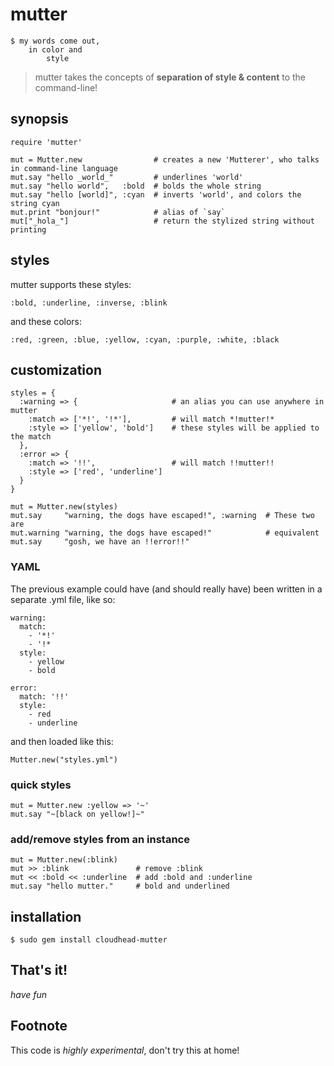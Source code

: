 mutter
======

    $ my words come out, 
        in color and
            style

> mutter takes the concepts of **separation of style & content** to the command-line!

synopsis
--------
    
    require 'mutter'
    
    mut = Mutter.new                # creates a new 'Mutterer', who talks in command-line language
    mut.say "hello _world_"         # underlines 'world'
    mut.say "hello world",   :bold  # bolds the whole string
    mut.say "hello [world]", :cyan  # inverts 'world', and colors the string cyan
    mut.print "bonjour!"            # alias of `say`
    mut["_hola_"]                   # return the stylized string without printing

styles
------
mutter supports these styles:

    :bold, :underline, :inverse, :blink

and these colors:

    :red, :green, :blue, :yellow, :cyan, :purple, :white, :black

customization
-------------

    styles = {
      :warning => {                     # an alias you can use anywhere in mutter
        :match => ['*!', '!*'],         # will match *!mutter!*
        :style => ['yellow', 'bold']    # these styles will be applied to the match
      },
      :error => {
        :match => '!!',                 # will match !!mutter!!
        :style => ['red', 'underline']
      }
    }
    
    mut = Mutter.new(styles)
    mut.say     "warning, the dogs have escaped!", :warning  # These two are
    mut.warning "warning, the dogs have escaped!"            # equivalent
    mut.say     "gosh, we have an !!error!!"

### YAML
    
The previous example could have (and should really have) been written in a separate .yml file, like so:
    
    warning:
      match: 
        - '*!'
        - '!*
      style:
        - yellow
        - bold

    error:
      match: '!!'
      style:
        - red
        - underline

and then loaded like this:

    Mutter.new("styles.yml")
    
### quick styles

    mut = Mutter.new :yellow => '~'
    mut.say "~[black on yellow!]~"
    
### add/remove styles from an instance

    mut = Mutter.new(:blink)
    mut >> :blink               # remove :blink
    mut << :bold << :underline  # add :bold and :underline
    mut.say "hello mutter."     # bold and underlined

installation
------------

    $ sudo gem install cloudhead-mutter
    
That's it!
----------

_have fun_

Footnote
--------

This code is _highly experimental_, don't try this at home!
